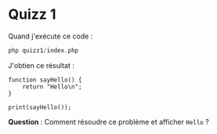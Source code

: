 # Quizz 1

Quand j'exécute ce code :

```php
php quizz1/index.php 
```

J'obtien ce résultat :

```
function sayHello() {
    return "Hello\n";
}

print(sayHello());
```

**Question** : Comment résoudre ce problème et afficher `Hello` ?
